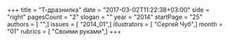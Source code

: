 +++
title = "Т-дразнилка"
date = "2017-03-02T11:22:38+03:00"
side = "right"
pagesCount = "2"
slogan = ""
year = "2014"
startPage = "25"
authors = [ "",]
issues = [ "2014_01",]
illustrators = [ "Сергей Чуб",]
month = "01"
rubrics = [ "Своими руками",]
+++
